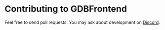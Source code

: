 # Contributing to GDBFrontend
Feel free to send pull requests. You may ask about development on  [Discord](https://discord.gg/Vwyr9vrU).
